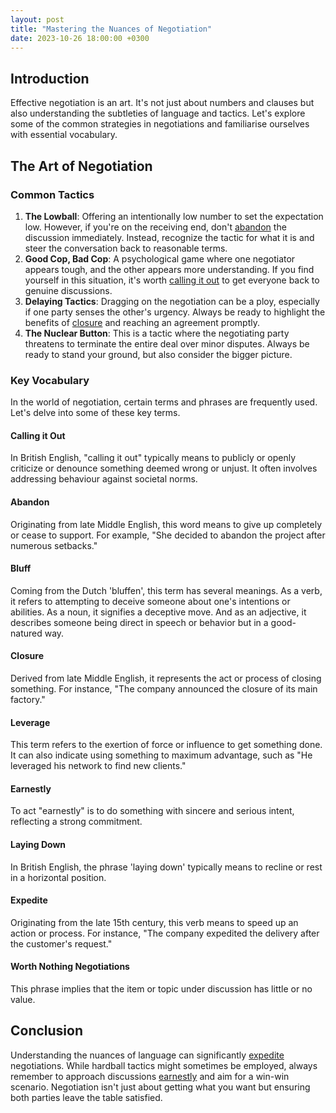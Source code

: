 ```yaml
---
layout: post
title: "Mastering the Nuances of Negotiation"
date: 2023-10-26 18:00:00 +0300
---
```


## Introduction

Effective negotiation is an art. It's not just about numbers and clauses but also understanding the subtleties of language and tactics. Let's explore some of the common strategies in negotiations and familiarise ourselves with essential vocabulary.

## The Art of Negotiation

### Common Tactics

1. **The Lowball**: Offering an intentionally low number to set the expectation low. However, if you're on the receiving end, don't [abandon](#abandon) the discussion immediately. Instead, recognize the tactic for what it is and steer the conversation back to reasonable terms.
2. **Good Cop, Bad Cop**: A psychological game where one negotiator appears tough, and the other appears more understanding. If you find yourself in this situation, it's worth [calling it out](#calling-it-out) to get everyone back to genuine discussions.
3. **Delaying Tactics**: Dragging on the negotiation can be a ploy, especially if one party senses the other's urgency. Always be ready to highlight the benefits of [closure](#closure) and reaching an agreement promptly.
4. **The Nuclear Button**: This is a tactic where the negotiating party threatens to terminate the entire deal over minor disputes. Always be ready to stand your ground, but also consider the bigger picture.

### Key Vocabulary

In the world of negotiation, certain terms and phrases are frequently used. Let's delve into some of these key terms.

#### <a name="calling-it-out"></a>Calling it Out

In British English, "calling it out" typically means to publicly or openly criticize or denounce something deemed wrong or unjust. It often involves addressing behaviour against societal norms.

#### <a name="abandon"></a>Abandon

Originating from late Middle English, this word means to give up completely or cease to support. For example, "She decided to abandon the project after numerous setbacks."

#### <a name="bluff"></a>Bluff

Coming from the Dutch 'bluffen', this term has several meanings. As a verb, it refers to attempting to deceive someone about one's intentions or abilities. As a noun, it signifies a deceptive move. And as an adjective, it describes someone being direct in speech or behavior but in a good-natured way.

#### <a name="closure"></a>Closure

Derived from late Middle English, it represents the act or process of closing something. For instance, "The company announced the closure of its main factory."

#### <a name="leverage"></a>Leverage

This term refers to the exertion of force or influence to get something done. It can also indicate using something to maximum advantage, such as "He leveraged his network to find new clients."

#### Earnestly

To act "earnestly" is to do something with sincere and serious intent, reflecting a strong commitment.

#### Laying Down

In British English, the phrase 'laying down' typically means to recline or rest in a horizontal position.

#### <a name="expedite"></a>Expedite

Originating from the late 15th century, this verb means to speed up an action or process. For instance, "The company expedited the delivery after the customer's request."

#### Worth Nothing Negotiations

This phrase implies that the item or topic under discussion has little or no value.

## Conclusion

Understanding the nuances of language can significantly [expedite](#expedite) negotiations. While hardball tactics might sometimes be employed, always remember to approach discussions [earnestly](#earnestly) and aim for a win-win scenario. Negotiation isn't just about getting what you want but ensuring both parties leave the table satisfied.
